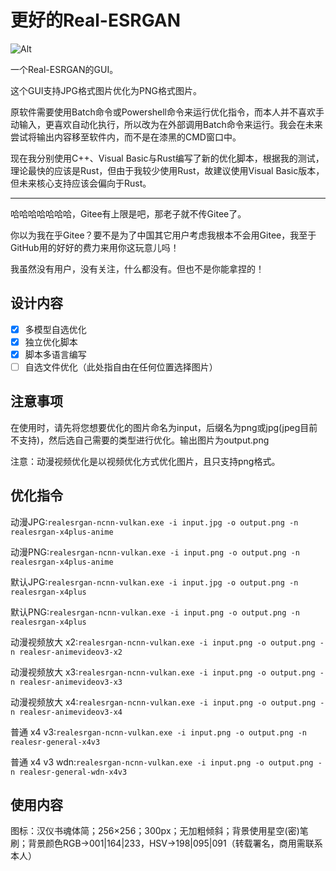 # 更好的Real-ESRGAN

![Alt](https://repobeats.axiom.co/api/embed/d3293db1f256b1bdb064a1e0f704fc622434e173.svg "Repobeats analytics image")

一个Real-ESRGAN的GUI。

这个GUI支持JPG格式图片优化为PNG格式图片。

原软件需要使用Batch命令或Powershell命令来运行优化指令，而本人并不喜欢手动输入，更喜欢自动化执行，所以改为在外部调用Batch命令来运行。我会在未来尝试将输出内容移至软件内，而不是在漆黑的CMD窗口中。

现在我分别使用C++、Visual Basic与Rust编写了新的优化脚本，根据我的测试，理论最快的应该是Rust，但由于我较少使用Rust，故建议使用Visual Basic版本，但未来核心支持应该会偏向于Rust。

---

哈哈哈哈哈哈哈，Gitee有上限是吧，那老子就不传Gitee了。

你以为我在乎Gitee？要不是为了中国其它用户考虑我根本不会用Gitee，我至于GitHub用的好好的费力来用你这玩意儿吗！

我虽然没有用户，没有关注，什么都没有。但也不是你能拿捏的！

## 设计内容

* [X] 多模型自选优化
* [X] 独立优化脚本
* [X] 脚本多语言编写
* [ ] 自选文件优化（此处指自由在任何位置选择图片）

## 注意事项

在使用时，请先将您想要优化的图片命名为input，后缀名为png或jpg(jpeg目前不支持)，然后选自己需要的类型进行优化。输出图片为output.png

注意：动漫视频优化是以视频优化方式优化图片，且只支持png格式。

## 优化指令

动漫JPG:`realesrgan-ncnn-vulkan.exe -i input.jpg -o output.png -n realesrgan-x4plus-anime`

动漫PNG:`realesrgan-ncnn-vulkan.exe -i input.png -o output.png -n realesrgan-x4plus-anime`

默认JPG:`realesrgan-ncnn-vulkan.exe -i input.jpg -o output.png -n realesrgan-x4plus`

默认PNG:`realesrgan-ncnn-vulkan.exe -i input.png -o output.png -n realesrgan-x4plus`

动漫视频放大 x2:`realesrgan-ncnn-vulkan.exe -i input.png -o output.png -n realesr-animevideov3-x2`

动漫视频放大 x3:`realesrgan-ncnn-vulkan.exe -i input.png -o output.png -n realesr-animevideov3-x3`

动漫视频放大 x4:`realesrgan-ncnn-vulkan.exe -i input.png -o output.png -n realesr-animevideov3-x4`

普通 x4 v3:`realesrgan-ncnn-vulkan.exe -i input.png -o output.png -n realesr-general-x4v3`

普通 x4 v3 wdn:`realesrgan-ncnn-vulkan.exe -i input.png -o output.png -n realesr-general-wdn-x4v3`

## 使用内容

图标：汉仪书魂体简；256×256；300px；无加粗倾斜；背景使用星空(密)笔刷；背景颜色RGB->001|164|233，HSV->198|095|091（转载署名，商用需联系本人）
